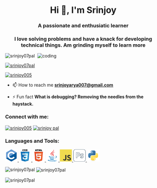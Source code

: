 <h1 align="center">Hi 👋, I'm Srinjoy</h1>
<h3 align="center">A passionate and enthusiatic learner</h3>
<h3 align="center">I love solving problems and have a knack for developing technical things. Am grinding myself to learn more</h3>
<img align="right" alt="coding" width="400px" src="https://i.pinimg.com/originals/54/e3/7d/54e37d8074ebcde1d96c77d7b2a7f310.gif">
<p align="left"> <img src="https://komarev.com/ghpvc/?username=srinjoy07pal&label=Profile%20views&color=0e75b6&style=flat" alt="srinjoy07pal" /> </p>

<p align="left"> <a href="https://github.com/ryo-ma/github-profile-trophy"><img src="https://github-profile-trophy.vercel.app/?username=srinjoy07pal" alt="srinjoy07pal" /></a> </p>

<p align="left"> <a href="https://twitter.com/srinjoy005" target="blank"><img src="https://img.shields.io/twitter/follow/srinjoy005?logo=twitter&style=for-the-badge" alt="srinjoy005" /></a> </p>

- 📫 How to reach me **srinjoyarya007@gmail.com**

- ⚡ Fun fact **What is debugging? Removing the needles from the haystack.**

<h3 align="left">Connect with me:</h3>
<p align="left">
<a href="https://twitter.com/srinjoy005" target="blank"><img align="center" src="https://raw.githubusercontent.com/rahuldkjain/github-profile-readme-generator/master/src/images/icons/Social/twitter.svg" alt="srinjoy005" height="30" width="40" /></a>
<a href="https://linkedin.com/in/srinjoy pal" target="blank"><img align="center" src="https://raw.githubusercontent.com/rahuldkjain/github-profile-readme-generator/master/src/images/icons/Social/linked-in-alt.svg" alt="srinjoy pal" height="30" width="40" /></a>
</p>

<h3 align="left">Languages and Tools:</h3>
<p align="left"> <a href="https://www.cprogramming.com/" target="_blank" rel="noreferrer"> <img src="https://raw.githubusercontent.com/devicons/devicon/master/icons/c/c-original.svg" alt="c" width="40" height="40"/> </a> <a href="https://www.w3schools.com/css/" target="_blank" rel="noreferrer"> <img src="https://raw.githubusercontent.com/devicons/devicon/master/icons/css3/css3-original-wordmark.svg" alt="css3" width="40" height="40"/> </a> <a href="https://www.w3.org/html/" target="_blank" rel="noreferrer"> <img src="https://raw.githubusercontent.com/devicons/devicon/master/icons/html5/html5-original-wordmark.svg" alt="html5" width="40" height="40"/> </a> <a href="https://www.java.com" target="_blank" rel="noreferrer"> <img src="https://raw.githubusercontent.com/devicons/devicon/master/icons/java/java-original.svg" alt="java" width="40" height="40"/> </a> <a href="https://developer.mozilla.org/en-US/docs/Web/JavaScript" target="_blank" rel="noreferrer"> <img src="https://raw.githubusercontent.com/devicons/devicon/master/icons/javascript/javascript-original.svg" alt="javascript" width="40" height="40"/> </a> <a href="https://www.photoshop.com/en" target="_blank" rel="noreferrer"> <img src="https://raw.githubusercontent.com/devicons/devicon/master/icons/photoshop/photoshop-line.svg" alt="photoshop" width="40" height="40"/> </a> <a href="https://www.python.org" target="_blank" rel="noreferrer"> <img src="https://raw.githubusercontent.com/devicons/devicon/master/icons/python/python-original.svg" alt="python" width="40" height="40"/> </a> </p>

<p><img align="left" src="https://github-readme-stats.vercel.app/api/top-langs?username=srinjoy07pal&show_icons=true&locale=en&layout=compact" alt="srinjoy07pal" /></p>

<p>&nbsp;<img align="center" src="https://github-readme-stats.vercel.app/api?username=srinjoy07pal&show_icons=true&locale=en" alt="srinjoy07pal" /></p>

<p><img align="center" src="https://github-readme-streak-stats.herokuapp.com/?user=srinjoy07pal&" alt="srinjoy07pal" /></p>
